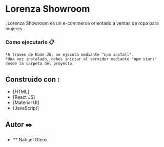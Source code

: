# Lorenza Showroom

_Lorenza Showroom es un e-commerce orientado a ventas de ropa para mujeres.

### Como ejecutarlo 📋

```
*A traves de Node JS, se ejecuta mediante "npm install".
*Una vez instalado, debes iniciar el servidor mediante "npm start" desde la carpeta del proyecto.
```

## Construido con :

* [HTML]
* [React JS]
* [Material UI]
* [JavaScript]

## Autor ✒️

* ** Nahuel Otero
